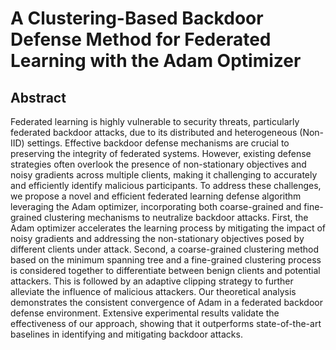 # A Clustering-Based Backdoor Defense Method for Federated Learning with the Adam Optimizer
## Abstract
Federated learning is highly vulnerable to security threats, particularly federated backdoor attacks, due to its distributed and heterogeneous (Non-IID) settings. Effective backdoor defense mechanisms are crucial to preserving the integrity of federated systems. However, existing defense strategies often overlook the presence of non-stationary objectives and noisy gradients across multiple clients, making it challenging to accurately and efficiently identify malicious participants. To address these challenges, we propose a novel and efficient federated learning defense algorithm leveraging the Adam optimizer, incorporating both coarse-grained and fine-grained clustering mechanisms to neutralize backdoor attacks. First, the Adam optimizer accelerates the learning process by mitigating the impact of noisy gradients and addressing the non-stationary objectives posed by different clients under attack. Second, a coarse-grained clustering method based on the minimum spanning tree and a fine-grained clustering process is considered together to differentiate between benign clients and potential attackers. This is followed by an adaptive clipping strategy to further alleviate the influence of malicious attackers. Our theoretical analysis demonstrates the consistent convergence of Adam in a federated backdoor defense environment. Extensive experimental results validate the effectiveness of our approach, showing that it outperforms state-of-the-art baselines in identifying and mitigating backdoor attacks.
